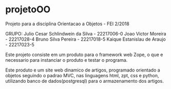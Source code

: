 # projetoOO
Projeto para a disciplina Orientacao a Objetos - FEI 2/2018

GRUPO:
    Julio Cesar Schlindwein da Silva    -   22217006-0
    Joao Victor Moreira                 -   22217028-4
    Bruno Silva Pereira                 -   22217018-5
    Kaique Estanislau de Araujo         -   22217023-5



Este projeto consiste em um produto para o framework web Zope, o que e necessario para instanciar o produto e testar o programa.

Este produto e um site web dinamico de artigos, programado orientado a objetos seguindo o padrao MVC, nas linguagens html, zpt, css e python, utilizando banco de dados(postgresql) para o armazenamento dos artigos.
